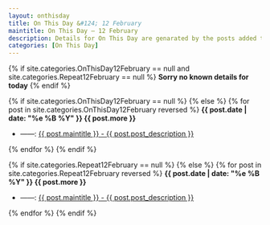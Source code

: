 ```yaml
---
layout: onthisday
title: On This Day &#124; 12 February
maintitle: On This Day — 12 February
description: Details for On This Day are genarated by the posts added to the website so the content is subject to changes/updates over time.
categories: [On This Day]
---
```


{% if site.categories.OnThisDay12February == null and site.categories.Repeat12February == null %}
<strong>Sorry no known details for today</strong>
{% endif %}

{% if site.categories.OnThisDay12February == null %}
{% else %}
{% for post in site.categories.OnThisDay12February reversed %}
<strong>{{ post.date | date: "%e %B %Y" }} {{ post.more }}</strong>
<ul>
<li> ——: <a href="{{ post.url }}">{{ post.maintitle }} - {{ post.post_description }}</a></li>
</ul>
{% endfor %}
{% endif %}

{% if site.categories.Repeat12February == null %}
{% else %}
{% for post in site.categories.Repeat12February reversed %}
<strong>{{ post.date | date: "%e %B %Y" }} {{ post.more }}</strong>
<ul>
<li> ——: <a href="{{ post.url }}">{{ post.maintitle }} - {{ post.post_description }}</a></li>
</ul>
{% endfor %}
{% endif %}
